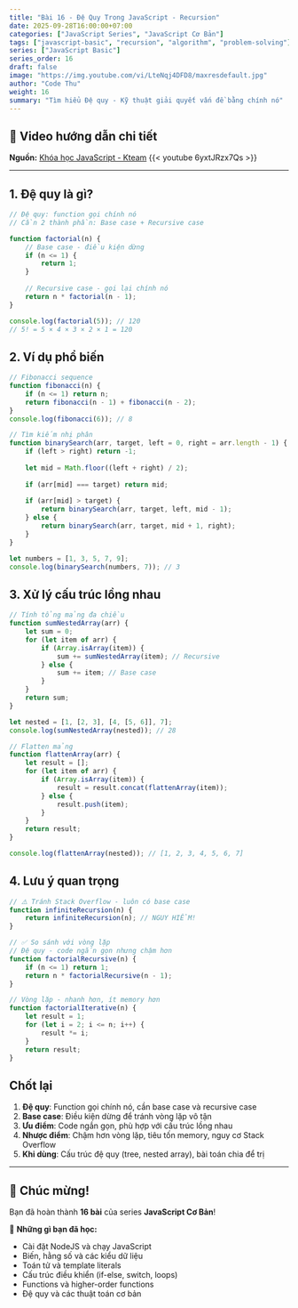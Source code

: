```yaml
---
title: "Bài 16 - Đệ Quy Trong JavaScript - Recursion"
date: 2025-09-28T16:00:00+07:00
categories: ["JavaScript Series", "JavaScript Cơ Bản"]
tags: ["javascript-basic", "recursion", "algorithm", "problem-solving"]
series: ["JavaScript Basic"]
series_order: 16
draft: false
image: "https://img.youtube.com/vi/LteNqj4DFD8/maxresdefault.jpg"
author: "Code Thu"
weight: 16
summary: "Tìm hiểu Đệ quy - Kỹ thuật giải quyết vấn đề bằng chính nó"
---
```


## 🎥 Video hướng dẫn chi tiết
**Nguồn:** [Khóa học JavaScript - Kteam](https://www.youtube.com/playlist?list=PL33lvabfss1ywJRoh40x9fmAfgbI1hpVX)
{{< youtube 6yxtJRzx7Qs >}}

---

## 1. Đệ quy là gì?

```javascript
// Đệ quy: function gọi chính nó
// Cần 2 thành phần: Base case + Recursive case

function factorial(n) {
    // Base case - điều kiện dừng
    if (n <= 1) {
        return 1;
    }
    
    // Recursive case - gọi lại chính nó
    return n * factorial(n - 1);
}

console.log(factorial(5)); // 120
// 5! = 5 × 4 × 3 × 2 × 1 = 120
```

## 2. Ví dụ phổ biến

```javascript
// Fibonacci sequence
function fibonacci(n) {
    if (n <= 1) return n;
    return fibonacci(n - 1) + fibonacci(n - 2);
}
console.log(fibonacci(6)); // 8

// Tìm kiếm nhị phân
function binarySearch(arr, target, left = 0, right = arr.length - 1) {
    if (left > right) return -1;
    
    let mid = Math.floor((left + right) / 2);
    
    if (arr[mid] === target) return mid;
    
    if (arr[mid] > target) {
        return binarySearch(arr, target, left, mid - 1);
    } else {
        return binarySearch(arr, target, mid + 1, right);
    }
}

let numbers = [1, 3, 5, 7, 9];
console.log(binarySearch(numbers, 7)); // 3
```

## 3. Xử lý cấu trúc lồng nhau

```javascript
// Tính tổng mảng đa chiều
function sumNestedArray(arr) {
    let sum = 0;
    for (let item of arr) {
        if (Array.isArray(item)) {
            sum += sumNestedArray(item); // Recursive
        } else {
            sum += item; // Base case
        }
    }
    return sum;
}

let nested = [1, [2, 3], [4, [5, 6]], 7];
console.log(sumNestedArray(nested)); // 28

// Flatten mảng
function flattenArray(arr) {
    let result = [];
    for (let item of arr) {
        if (Array.isArray(item)) {
            result = result.concat(flattenArray(item));
        } else {
            result.push(item);
        }
    }
    return result;
}

console.log(flattenArray(nested)); // [1, 2, 3, 4, 5, 6, 7]
```

## 4. Lưu ý quan trọng

```javascript
// ⚠️ Tránh Stack Overflow - luôn có base case
function infiniteRecursion(n) {
    return infiniteRecursion(n); // NGUY HIỂM!
}

// ✅ So sánh với vòng lặp
// Đệ quy - code ngắn gọn nhưng chậm hơn
function factorialRecursive(n) {
    if (n <= 1) return 1;
    return n * factorialRecursive(n - 1);
}

// Vòng lặp - nhanh hơn, ít memory hơn
function factorialIterative(n) {
    let result = 1;
    for (let i = 2; i <= n; i++) {
        result *= i;
    }
    return result;
}
```

## Chốt lại

1. **Đệ quy**: Function gọi chính nó, cần base case và recursive case
2. **Base case**: Điều kiện dừng để tránh vòng lặp vô tận
3. **Ưu điểm**: Code ngắn gọn, phù hợp với cấu trúc lồng nhau
4. **Nhược điểm**: Chậm hơn vòng lặp, tiêu tốn memory, nguy cơ Stack Overflow
5. **Khi dùng**: Cấu trúc đệ quy (tree, nested array), bài toán chia để trị

---

## 🎉 Chúc mừng!

Bạn đã hoàn thành **16 bài** của series **JavaScript Cơ Bản**! 

🚀 **Những gì bạn đã học:**
- Cài đặt NodeJS và chạy JavaScript
- Biến, hằng số và các kiểu dữ liệu
- Toán tử và template literals
- Cấu trúc điều khiển (if-else, switch, loops)
- Functions và higher-order functions
- Đệ quy và các thuật toán cơ bản
